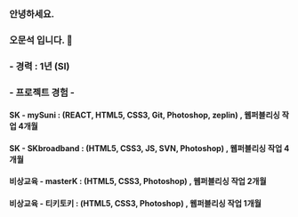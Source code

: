 ### 안녕하세요.
### 오문석 입니다. 👋

### - 경력 : 1년 (SI)
### - 프로젝트 경험 - 
#### SK - mySuni : (REACT, HTML5, CSS3, Git, Photoshop, zeplin) , 웹퍼블리싱 작업 4개월
#### SK - SKbroadband : (HTML5, CSS3, JS, SVN, Photoshop) , 웹퍼블리싱 작업 4개월
#### 비상교육 - masterK : (HTML5, CSS3, Photoshop) , 웹퍼블리싱 작업 2개월
#### 비상교육 - 티키토키 : (HTML5, CSS3, Photoshop) , 웹퍼블리싱 작업 1개월

<!--
**journy002/journy002** is a ✨ _special_ ✨ repository because its `README.md` (this file) appears on your GitHub profile.

Here are some ideas to get you started:

- 🔭 I’m currently working on ...
- 🌱 I’m currently learning ...
- 👯 I’m looking to collaborate on ...
- 🤔 I’m looking for help with ...
- 💬 Ask me about ...
- 📫 How to reach me: ...
- 😄 Pronouns: ...
- ⚡ Fun fact: ...
-->
